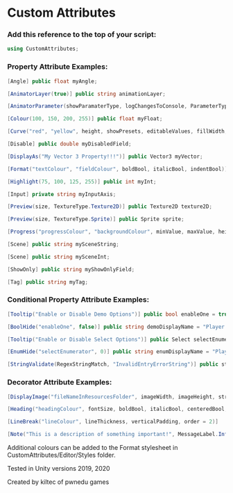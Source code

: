 # Custom Attributes #

### Add this reference to the top of your script: ###

```cs
using CustomAttributes;
```


### Property Attribute Examples: ###

```cs
[Angle] public float myAngle;
```

```cs
[AnimatorLayer(true)] public string animationLayer;
```

```cs
[AnimatorParameter(showParamaterType, logChangesToConsole, ParameterType.All)] public string animationParameter;
```

```cs
[Colour(100, 150, 200, 255)] public float myFloat;
```

```cs
[Curve("red", "yellow", height, showPresets, editableValues, fillWidth, showLabel)] public AnimationCurve myCurve;
```

```cs
[Disable] public double myDisabledField;
```

```cs
[DisplayAs("My Vector 3 Property!!!")] public Vector3 myVector;
```

```cs
[Format("textColour", "fieldColour", boldBool, italicBool, indentBool)] public string myString;
```

```cs
[Highlight(75, 100, 125, 255)] public int myInt;
```

```cs
[Input] private string myInputAxis;
```

```cs
[Preview(size, TextureType.Texture2D)] public Texture2D texture2D;
```

```cs
[Preview(size, TextureType.Sprite)] public Sprite sprite;
```

```cs
[Progress("progressColour", "backgroundColour", minValue, maxValue, height)] public float myProgress;
```

```cs
[Scene] public string mySceneString;
```

```cs
[Scene] public string mySceneInt;
```

```cs
[ShowOnly] public string myShowOnlyField;
```

```cs
[Tag] public string myTag;
```


### Conditional Property Attribute Examples: ###

```cs
[Tooltip("Enable or Disable Demo Options")] public bool enableOne = true;
```

```cs
[BoolHide("enableOne", false)] public string demoDisplayName = "Player One";
```

```cs
[Tooltip("Enable or Disable Select Options")] public Select selectEnumerator;
```

```cs
[EnumHide("selectEnumerator", 0)] public string enumDisplayName = "Player One";
```

```cs
[StringValidate(RegexStringMatch, "InvalidEntryErrorString")] public stringToValidate;
```


### Decorator Attribute Examples: ###

```cs
[DisplayImage("fileNameInResourcesFolder", imageWidth, imageHeight, stretchImageWidth, order = 3)]
```

```cs
[Heading("headingColour", fontSize, boldBool, italicBool, centeredBool, order = 1)]
```

```cs
[LineBreak("lineColour", lineThickness, verticalPadding, order = 2)]
```

```cs
[Note("This is a description of something important!", MessageLabel.Info, order = 5)]
```

    
Additional colours can be added to the Format stylesheet in CustomAttributes/Editor/Styles folder.

Tested in Unity versions 2019, 2020

Created by kiltec of pwnedu games

